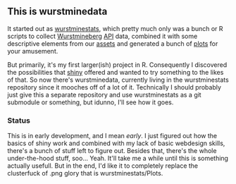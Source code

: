 ## This is wurstminedata

It started out as [wurstminestats](https://github.com/wurstmineberg/wurstminestats), which pretty much only was a bunch or R scripts to collect [Wurstmineberg](http://wurstmineberg.de) [API](http://api.wurstmineberg.de) data, combined it with some descriptive elements from our [assets](http://assets.wurstmineberg.de) and generated a bunch of [plots](http://i.wurstmineberg.de/wurstminestats/) for your amusement.  

But primarily, it's my first larger(ish) project in R. Consequently I discovered the possibilities that [shiny](http://shiny.rstudio.com/gallery/) offered and wanted to try something to the likes of that. So now there's wurstminedata, currently living in the wurstminestats repository since it mooches off of a lot of it. Technically I should probably just give this a separate repository and use wurstminestats as a git submodule or something, but idunno, I'll see how it goes.

### Status

This is in early development, and I mean *early*. I just figured out how the basics of shiny work and combined with my lack of basic webdesign skills, there's a bunch of stuff left to figure out. Besides that, there's the whole under-the-hood stuff, soo… Yeah. It'll take me a while until this is something actually usefull. But in the end, I'd like it to completely replace the clusterfuck of .png glory that is wurstminestats/Plots.
